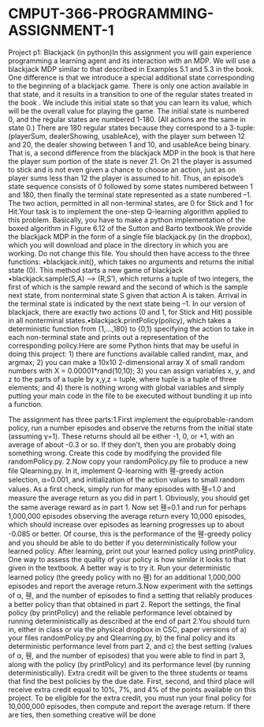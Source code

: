 CMPUT-366-PROGRAMMING-ASSIGNMENT-1
==================================


Project p1: Blackjack (in python)In this assignment you will gain experience programming a learning agent and its interaction with an MDP. We will use a blackjack MDP similar to that described in Examples 5.1 and 5.3 in the book. One difference is that we introduce a special additional state corresponding to the beginning of a blackjack game. There is only one action available in that state, and it results in a transition to one of the regular states treated in the book . We include this initial state so that you can learn its value, which will be the overall value for playing the game. The initial state is numbered 0, and the regular states are numbered 1-180. (All actions are the same in state 0.) There are 180 regular states because they correspond to a 3-tuple: (playerSum, dealerShowing, usableAce), with the player sum between 12 and 20, the dealer showing between 1 and 10, and usableAce being binary. That is, a second difference from the blackjack MDP in the book is that here the player sum portion of the state is never 21. On 21 the player is assumed to stick and is not even given a chance to choose an action, just as on player sums less than 12 the player is assumed to hit. Thus, an episode’s state sequence consists of 0 followed by some states numbered between 1 and 180, then finally the terminal state represented as a state numbered –1. The two action, permitted in all non-terminal states, are 0 for Stick and 1 for Hit.Your task is to implement the one-step Q-learning algorithm applied to this problem. Basically, you have to make a python implementation of the boxed algorithm in Figure 6.12 of the Sutton and Barto textbook.We provide the blackjack MDP in the form of a single file blackjack.py (in the dropbox), which you will download and place in the directory in which you are working. Do not change this file. You should then have access to the three functions:  •blackjack.init(), which takes no arguments and returns the initial state (0). This method starts a new game of blackjack •blackjack.sample(S,A) --> (R,S’), which returns a tuple of two integers, the first of which is the sample reward and the second of which is the sample next state, from nonterminal state S given that action A is taken. Arrival in the terminal state is indicated by the next state being –1. In our version of blackjack, there are exactly two actions (0 and 1, for Stick and Hit) possible in all nonterminal states.•blackjack.printPolicy(policy), which takes a deterministic function from {1,...,180} to {0,1} specifying the action to take in each non-terminal state and prints out a representation of the corresponding policy.Here are some Python hints that may be useful in doing this project: 1) there are functions available called randint, max, and argmax; 2) you can make a 10x10 2-dimensional array X of small random numbers with X = 0.00001*rand(10,10); 3) you can assign variables x, y, and z to the parts of a tuple by x,y,z = tuple, where tuple is a tuple of three elements; and 4) there is nothing wrong with global variables and simply putting your main code in the file to be executed without bundling it up into a function.


The assignment has three parts:1.First implement the equiprobable-random policy, run a number episodes and observe the returns from the initial state (assuming γ=1). These returns should all be either -1, 0, or +1, with an average of about -0.3 or so. If they don’t, then you are probably doing something wrong. Create this code by modifying the provided file randomPolicy.py. 2.Now copy your randomPolicy.py file to produce a new file Qlearning.py. In it, implement Q-learning with 휀-greedy action selection, α=0.001, and initialization of the action values to small random values. As a first check, simply run for many episodes with 휀=1.0 and measure the average return as you did in part 1. Obviously, you should get the same average reward as in part 1. Now set 휀=0.1 and run for perhaps  1,000,000 episodes observing the average return every 10,000 episodes, which should increase over episodes as learning progresses up to about -0.085 or better. Of course, this is the performance of the 휀-greedy policy and you should be able to do better if you deterministically follow your learned policy. After learning, print out your learned policy using printPolicy. One way to assess the quality of your policy is how similar it looks to that given in the textbook. A better way is to try it. Run your deterministic learned policy (the greedy policy with no 휀) for an additional 1,000,000 episodes and report the average return.3.Now experiment with the settings of α, 휀, and the number of episodes to find a setting that reliably produces a better policy than that obtained in part 2. Report the settings, the final policy (by printPolicy) and the reliable performance level obtained by running deterministically as described at the end of part 2.You should turn in, either in class or via the physical dropbox in CSC, paper versions of a) your files randomPolicy.py and Qlearning.py, b) the final policy and its deterministic performance level from part 2, and c) the best setting (values of α, 휀, and the number of episodes) that you were able to find in part 3, along with the policy (by printPolicy) and its performance level (by running deterministically). Extra credit will be given to the three students or teams that find the best policies by the due date. First, second, and third place will receive extra credit equal to 10%, 7%, and 4% of the points available on this project. To be eligible for the extra credit, you must run your final policy for 10,000,000 episodes, then compute and report the average return. If there are ties, then something creative will be done
